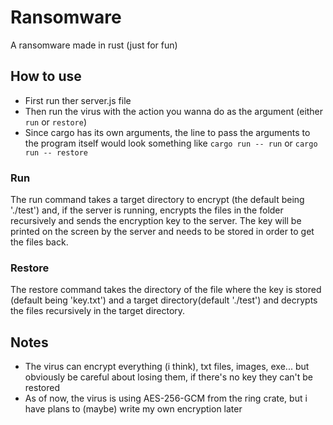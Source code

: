 # Ransomware
A ransomware made in rust (just for fun)

## How to use
- First run ther server.js file
- Then run the virus with the action you wanna do as the argument (either `run` or `restore`)
- Since cargo has its own arguments, the line to pass the arguments to the program itself would look something like `cargo run -- run` or `cargo run -- restore`

### Run
The run command takes a target directory to encrypt (the default being './test') and, if the server is running, encrypts the files in the folder recursively and sends the encryption key to the server. The key will be printed on the screen by the server and needs to be stored in order to get the files back.

### Restore
The restore command takes the directory of the file where the key is stored (default being 'key.txt') and a target directory(default './test') and decrypts the files recursively in the target directory.

## Notes
- The virus can encrypt everything (i think), txt files, images, exe... but obviously be careful about losing them, if there's no key they can't be restored
- As of now, the virus is using AES-256-GCM from the ring crate, but i have plans to (maybe) write my own encryption later
